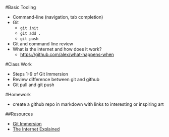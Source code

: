 #Basic Tooling
* Command-line (navigation, tab completion)
* Git
   - `git init`
   - `git add .`
   - `git push`
* Git and command line review
* What is the internet and how does it work?
  - https://github.com/alex/what-happens-when

#Class Work
* Steps 1-9 of Git Immersion
* Review difference between git and github
* Git pull and git push

#Homework
* create a github repo in markdown with links to interesting or inspiring art

##Resources
* [Git Immersion](http://gitimmersion.com)
* [The Internet Explained](https://github.com/alex/what-happens-when)
